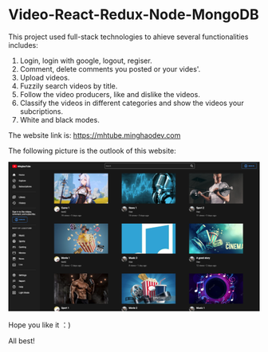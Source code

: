 # Video-React-Redux-Node-MongoDB

This project used full-stack technologies to ahieve several functionalities includes:
1. Login, login with google, logout, regiser.
2. Comment, delete comments you posted or your vides'.
3. Upload videos.
4. Fuzzily search videos by title.
5. Follow the video producers, like and dislike the videos.
6. Classify the videos in different categories and show the videos your subcriptions.
7. White and black modes.

The website link is: https://mhtube.minghaodev.com

The following picture is the outlook of this website:

![Image text](show.png)

Hope you like it ：)

All best!
